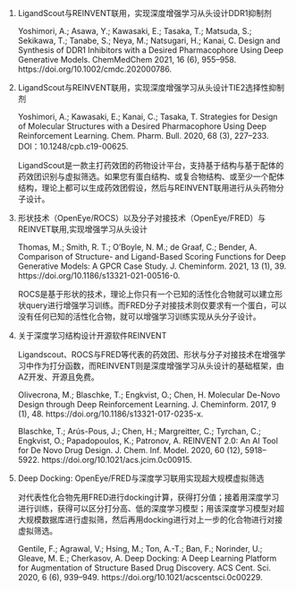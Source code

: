 <ol>
<li>LigandScout与REINVENT联用，实现深度增强学习从头设计DDR1抑制剂</li>
<p>Yoshimori, A.; Asawa, Y.; Kawasaki, E.; Tasaka, T.; Matsuda, S.; Sekikawa, T.; Tanabe, S.; Neya, M.; Natsugari, H.; Kanai, C. Design and Synthesis of DDR1 Inhibitors with a Desired Pharmacophore Using Deep Generative Models. ChemMedChem 2021, 16 (6), 955–958. https://doi.org/10.1002/cmdc.202000786.</p>

<li>LigandScout与REINVENT联用，实现深度增强学习从头设计TIE2选择性抑制剂</li>
<p>Yoshimori, A.; Kawasaki, E.; Kanai, C.; Tasaka, T. Strategies for Design of Molecular Structures with a Desired Pharmacophore Using Deep Reinforcement Learning. Chem. Pharm. Bull. 2020, 68 (3), 227–233. DOI：10.1248/cpb.c19-00625.</p>

<p>LigandScout是一款主打药效团的药物设计平台，支持基于结构与基于配体的药效团识别与虚拟筛选。如果您有蛋白结构、或复合物结构、或至少一个配体结构，理论上都可以生成药效团假设，然后与REINVENT联用进行从头药物分子设计。</p>

<li>形状技术（OpenEye/ROCS）以及分子对接技术（OpenEye/FRED）与REINVET联用,实现增强学习从头设计</p>
Thomas, M.; Smith, R. T.; O’Boyle, N. M.; de Graaf, C.; Bender, A. Comparison of Structure- and Ligand-Based Scoring Functions for Deep Generative Models: A GPCR Case Study. J. Cheminform. 2021, 13 (1), 39. https://doi.org/10.1186/s13321-021-00516-0.

<p>ROCS是基于形状的技术，理论上你只有一个已知的活性化合物就可以建立形状query进行增强学习训练。而FRED分子对接技术则仅要求有一个蛋白，可以没有任何已知的活性化合物，就可以增强学习训练实现从头分子设计。</p>

<li>关于深度学习结构设计开源软件REINVENT</li>
<p>Ligandscout、ROCS与FRED等代表的药效团、形状与分子对接技术在增强学习中作为打分函数，而REINVENT则是深度增强学习从头设计的基础框架，由AZ开发、开源且免费。</p>
<p>Olivecrona, M.; Blaschke, T.; Engkvist, O.; Chen, H. Molecular De-Novo Design through Deep Reinforcement Learning. J. Cheminform. 2017, 9 (1), 48. https://doi.org/10.1186/s13321-017-0235-x.</p>
<p>Blaschke, T.; Arús-Pous, J.; Chen, H.; Margreitter, C.; Tyrchan, C.; Engkvist, O.; Papadopoulos, K.; Patronov, A. REINVENT 2.0: An AI Tool for De Novo Drug Design. J. Chem. Inf. Model. 2020, 60 (12), 5918–5922. https://doi.org/10.1021/acs.jcim.0c00915.</p>

<li>Deep Docking: OpenEye/FRED与深度学习联用实现超大规模虚拟筛选</li>
<p>对代表性化合物先用FRED进行docking计算，获得打分值；接着用深度学习进行训练，获得可以区分打分高、低的深度学习模型；用该深度学习模型对超大规模数据库进行虚拟筛，然后再用docking进行对上一步的化合物进行对接虚拟筛选。</p>
<p>Gentile, F.; Agrawal, V.; Hsing, M.; Ton, A.-T.; Ban, F.; Norinder, U.; Gleave, M. E.; Cherkasov, A. Deep Docking: A Deep Learning Platform for Augmentation of Structure Based Drug Discovery. ACS Cent. Sci. 2020, 6 (6), 939–949. https://doi.org/10.1021/acscentsci.0c00229.</p>
